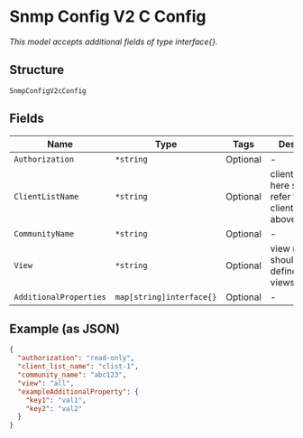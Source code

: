 
# Snmp Config V2 C Config

*This model accepts additional fields of type interface{}.*

## Structure

`SnmpConfigV2cConfig`

## Fields

| Name | Type | Tags | Description |
|  --- | --- | --- | --- |
| `Authorization` | `*string` | Optional | - |
| `ClientListName` | `*string` | Optional | client_list_name here should refer to client_list above |
| `CommunityName` | `*string` | Optional | - |
| `View` | `*string` | Optional | view name here should be defined in views above |
| `AdditionalProperties` | `map[string]interface{}` | Optional | - |

## Example (as JSON)

```json
{
  "authorization": "read-only",
  "client_list_name": "clist-1",
  "community_name": "abc123",
  "view": "all",
  "exampleAdditionalProperty": {
    "key1": "val1",
    "key2": "val2"
  }
}
```

